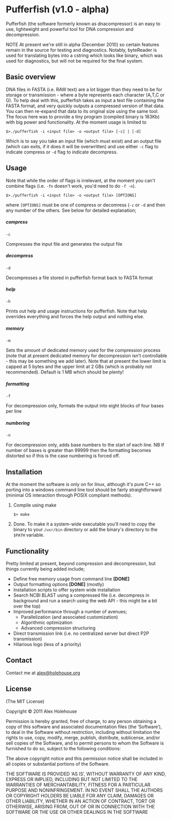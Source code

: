 # Pufferfish (v1.0 - alpha)

Pufferfish (the software formerly known as dnacompressor) is an easy to use, lightweight and powerful tool for DNA compression and decompression.

NOTE
At present we're still in alpha (December 2010) so certain features remain in the source for testing and diagnostics. Notably, byteReader is used for translating bytes into a cstring which looks like binary, which was used for diagnostics, but will not be required for the final system.


## Basic overview

DNA files in FASTA (i.e. RAW text) are a lot bigger than they need to be for storage or transmission - where a byte represents each character (A,T,C or G). To help deal with this, pufferfish takes as input a text file containing the FASTA format, and very quickly outputs a compressed version of that data.
You can then re-expand that data to its original size using the same tool. The focus here was to provide a tiny program (compiled binary is 183Kb) with big power and functionality.
At the moment usage is limited to

    $>./pufferfish -i <input file> -o <output file> [-c] | [-d]
    
Which is to say you take an input file (which must exist) and an output file (which can exits, if it does it will be overwritten) and use either `-c` flag to indicate compress or `-d` flag to indicate decompress.

## Usage

Note that while the order of flags is irrelevant, at the moment you can't combine flags (i.e. `-fn` doesn't work, you'd need to do `-f -n`).

    $>./pufferfish -i <input file> -o <output file> [OPTIONS]
    
where `[OPTIONS]` must be one of compress or decomress (`-c` or `-d` and then any number of the others. See below for detailed explanation;

##### compress
    -c
Compresses the input file and generates the output file

##### decompress
    -d
Decompresses a file stored in pufferfish format back to FASTA format

##### help
    -h 
Prints out help and usage instructions for pufferfish. Note that help overrides everything and forces the help output and nothing else.

##### memory
    -m
Sets the amount of dedicated memory used for the compression process (note that at present dedicated memory for decompression isn't controllable - this may be something we add later).
Note that at present the lower limit is capped at 5 bytes and the upper limit at 2 GBs (which is probably not recommended). Default is 1 MB which should be plenty!

##### formatting
    -f
For decompression only, formats the output into eight blocks of four bases per line

##### numbering
    -n
For decompression only, adds base numbers to the start of each line. NB If number of bases is greater than 99999 then the formatting becomes distorted so if this is the case numbering is forced off.



## Installation
At the moment the software is only on for linux, although it's pure C++ so porting into a windows command line tool should be fairly straightforward (minimal OS interaction through POSIX compliant methods).

1. Compile using make



     `$> make`
    
2. Done. To make it a system-wide executable you'll need to copy the binary to your `/usr/bin` directory or add the binary's directory to the `$PATH` variable. 

## Functionality
Pretty limited at present, beyond compression and decompression, but things currently being added include;

* Define free memory usage from command line **[DONE]**
* Output formatting options **[DONE]** (mostly)
* Installation scripts to offer system wide installation
* Search NCBI BLAST using a compressed file (i.e. decompress in background and run a search using the web API - this might be a bit over the top)
* Improved performance through a number of avenues;
    * Parallelization (and associated customization)
    * Algorithmic optimization
    * Advanced compression structuring
* Direct transmission link (i.e. no centralized server but direct P2P transmission)
* Hilarious logo (less of a priority)

## Contact
Contact me at alex@holehouse.org

## License

(The MIT License)

Copyright © 2011 Alex Holehouse

Permission is hereby granted, free of charge, to any person obtaining a copy of this software and associated documentation files (the ‘Software’), to deal in the Software without restriction, including without limitation the rights to use, copy, modify, merge, publish, distribute, sublicense, and/or sell copies of the Software, and to permit persons to whom the Software is furnished to do so, subject to the following conditions:

The above copyright notice and this permission notice shall be included in all copies or substantial portions of the Software.

THE SOFTWARE IS PROVIDED ‘AS IS’, WITHOUT WARRANTY OF ANY KIND, EXPRESS OR IMPLIED, INCLUDING BUT NOT LIMITED TO THE WARRANTIES OF MERCHANTABILITY, FITNESS FOR A PARTICULAR PURPOSE AND NONINFRINGEMENT. IN NO EVENT SHALL THE AUTHORS OR COPYRIGHT HOLDERS BE LIABLE FOR ANY CLAIM, DAMAGES OR OTHER LIABILITY, WHETHER IN AN ACTION OF CONTRACT, TORT OR OTHERWISE, ARISING FROM, OUT OF OR IN CONNECTION WITH THE SOFTWARE OR THE USE OR OTHER DEALINGS IN THE SOFTWARE

